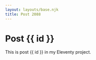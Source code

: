 ```yaml
---
layout: layouts/base.njk
title: Post 2088
---
```


# Post {{ id }}

This is post {{ id }} in my Eleventy project.
